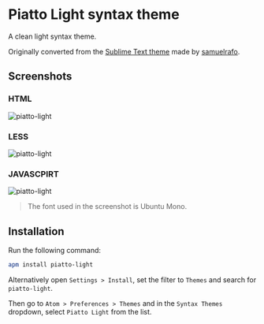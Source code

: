 # Piatto Light syntax theme

A clean light syntax theme.

Originally converted from the [Sublime Text theme](https://github.com/samuelrafo/piatto) made by [samuelrafo](https://github.com/samuelrafo).

## Screenshots

### HTML

![piatto-light](https://raw.githubusercontent.com/kovv/piatto-light/master/images/html.png)

### LESS

![piatto-light](https://raw.githubusercontent.com/kovv/piatto-light/master/images/less.png)

### JAVASCPIRT

![piatto-light](https://raw.githubusercontent.com/kovv/piatto-light/master/images/js.png)

> The font used in the screenshot is Ubuntu Mono.

## Installation

Run the following command:

```sh
apm install piatto-light
```
Alternatively open `Settings > Install`, set the filter to `Themes` and search for `piatto-light`.

Then go to `Atom > Preferences > Themes` and in the `Syntax Themes` dropdown, select `Piatto Light` from the list.
